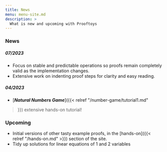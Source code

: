 ```yaml
---
title: News
menu: menu-site.md
description: >
  What is new and upcoming with Prooftoys
---
```


### News

##### 07/2023

- Focus on stable and predictable operations so proofs remain
  completely valid as the implementation changes.
- Extensive work on indenting proof steps for clarity and
  easy reading.

##### 04/2023

- [***Natural Numbers Game***]({{< relref "/number-game/tutorial1.md"
 >}}) extensive hands-on tutorial!

### Upcoming

- Initial versions of other tasty example proofs, in the
  [hands-on]({{< relref "/hands-on.md" >}}) section of the site.
- Tidy up solutions for linear equations of 1 and 2 variables
